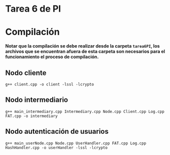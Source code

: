 # Tarea 6 de PI

# Compilación
**Notar que la compilación se debe realizar desde la carpeta `tarea6PI`, los archivos que se encuentran afuera de esta carpeta son necesarios para el funcionamiento el proceso de compilación.**

## Nodo cliente 
```
g++ client.cpp -o client -lssl -lcrypto
```

## Nodo intermediario
```
g++ main_intermediary.cpp Intermediary.cpp Node.cpp Client.cpp Log.cpp FAT.cpp -o intermediary
```

## Nodo autenticación de usuarios
```
g++ main_userNode.cpp Node.cpp UserHandler.cpp FAT.cpp Log.cpp HashHandler.cpp -o userHandler -lssl -lcrypto
```
